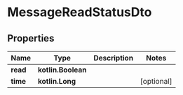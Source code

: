 
# MessageReadStatusDto

## Properties
Name | Type | Description | Notes
------------ | ------------- | ------------- | -------------
**read** | **kotlin.Boolean** |  | 
**time** | **kotlin.Long** |  |  [optional]




